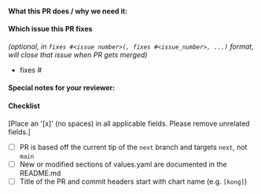 <!--
Thank you for contributing to Kong/charts. Please read through our contribution
guidelines to understand our review process: https://github.com/Kong/charts/blob/main/CONTRIBUTING.md

When updates to your PR are requested, please add new commits and do not squash the
history. This will make it easier to identify new changes. The PR will be squashed
when it is merged.
-->

#### What this PR does / why we need it:

#### Which issue this PR fixes
*(optional, in `fixes #<issue number>(, fixes #<issue_number>, ...)` format, will close that issue when PR gets merged)*
  - fixes #

#### Special notes for your reviewer:

#### Checklist
[Place an '[x]' (no spaces) in all applicable fields. Please remove unrelated fields.]
- [ ] PR is based off the current tip of the `next` branch and targets `next`, not `main`
- [ ] New or modified sections of values.yaml are documented in the README.md
- [ ] Title of the PR and commit headers start with chart name (e.g. `[kong]`)
